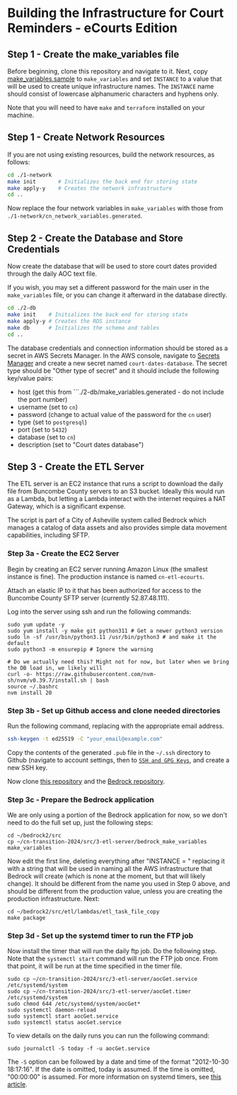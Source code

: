 # Building the Infrastructure for Court Reminders - eCourts Edition

## Step 1 - Create the make_variables file

Before beginning, clone this repository and navigate to it. Next, copy [make_variables.sample](./make_variables.sample) to ```make_variables``` and set ```INSTANCE``` to a value that will be used to create unique infrastructure names. The ```INSTANCE``` name should consist of lowercase alphanumeric characters and hyphens only.

Note that you will need to have ```make``` and ```terraform``` installed on your machine.

##  Step 1 - Create Network Resources
If you are not using existing resources, build the network resources, as follows:

```sh
cd ./1-network
make init       # Initializes the back end for storing state
make apply-y    # Creates the network infrastructure
cd ..
```

Now replace the four network variables in ```make_variables``` with those from ```./1-network/cn_network_variables.generated```.

## Step 2 - Create the Database and Store Credentials
Now create the database that will be used to store court dates provided through the daily AOC text file.

If you wish, you may set a different password for the main user in the ```make_variables``` file, or you can change it afterward in the database directly.

```sh
cd ./2-db
make init    # Initializes the back end for storing state
make apply-y # Creates the RDS instance
make db      # Initializes the schema and tables
cd ..
```

The database credentials and connection information should be stored as a secret in AWS Secrets Manager. In the AWS console, navigate to [Secrets Manager](https://us-east-1.console.aws.amazon.com/secretsmanager/listsecrets?region=us-east-1) and create a new secret named ```court-dates-database```. The secret type should be "Other type of secret" and it should include the following key/value pairs:

- host (get this from ```./2-db/make_variables.generated - do not include the port number)
- username (set to ```cn```)
- password (change to actual value of the password for the ```cn``` user)
- type (set to ```postgresql```)
- port (set to ```5432```)
- database (set to ```cn```)
- description (set to "Court dates database")

## Step 3 - Create the ETL Server
The ETL server is an EC2 instance that runs a script to download the daily file from Buncombe County servers to an S3 bucket. Ideally this would run as a Lambda, but letting a Lambda interact with the internet requires a NAT Gateway, which is a significant expense.

The script is part of a City of Asheville system called Bedrock which manages a catalog of data assets and also provides simple data movement capabilities, including SFTP.

### Step 3a - Create the EC2 Server
Begin by creating an EC2 server running Amazon Linux (the smallest instance is fine). The production instance is named ```cn-etl-ecourts```.

Attach an elastic IP to it that has been authorized for access to the Buncombe County SFTP server (currently 52.87.48.111).

Log into the server using ssh and run the following commands:

```
sudo yum update -y
sudo yum install -y make git python311 # Get a newer python3 version
sudo ln -sf /usr/bin/python3.11 /usr/bin/python3 # and make it the default
sudo python3 -m ensurepip # Ignore the warning

# Do we actually need this? Might not for now, but later when we bring the DB load in, we likely will
curl -o- https://raw.githubusercontent.com/nvm-sh/nvm/v0.39.7/install.sh | bash
source ~/.bashrc
nvm install 20
```

### Step 3b - Set up Github access and clone needed directories
Run the following command, replacing with the appropriate email address.
```sh
ssh-keygen -t ed25519 -C "your_email@example.com"
```
Copy the contents of the generated ```.pub``` file in the ```~/.ssh``` directory to Github (navigate to account settings, then to [```SSH and GPG Keys```](https://github.com/settings/keys), and create a new SSH key.

Now clone [this repository](https://github.com/CourtDatesOrg/cn-transition-2024) and the [Bedrock repository](https://github.com/DeepWeave/bedrock2).

### Step 3c - Prepare the Bedrock application

We are only using a portion of the Bedrock application for now, so we don't need to do the full set up, just the following steps:

```
cd ~/bedrock2/src
cp ~/cn-transition-2024/src/3-etl-server/bedrock_make_variables make_variables
```

Now edit the first line, deleting everything after "INSTANCE = " replacing it with a string that will be used in naming all the AWS infrastructure that Bedrock will create (which is none at the moment, but that will likely change). It should be different from the name you used in Step 0 above, and should be different from the production value, unless you are creating the production infrastructure. Next:

```
cd ~/bedrock2/src/etl/lambdas/etl_task_file_copy
make package
```

### Step 3d - Set up the systemd timer to run the FTP job
Now install the timer that will run the daily ftp job. Do the following step. Note that the ```systemctl start``` command will run the FTP job once. From that point, it will be run at the time specified in the timer file.

```
sudo cp ~/cn-transition-2024/src/3-etl-server/aocGet.service /etc/systemd/system
sudo cp ~/cn-transition-2024/src/3-etl-server/aocGet.timer /etc/systemd/system
sudo chmod 644 /etc/systemd/system/aocGet*
sudo systemctl daemon-reload
sudo systemctl start aocGet.service
sudo systemctl status aocGet.service
```

To view details on the daily runs you can run the following command:

```
sudo journalctl -S today -f -u aocGet.service
```

The ```-S``` option can be followed by a date and time of the format "2012-10-30 18:17:16". If the date is omitted, today is assumed. If the time is omitted, "00:00:00" is assumed. For more information on systemd timers, see [this article](https://opensource.com/article/20/7/systemd-timers).



